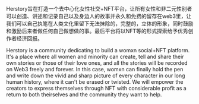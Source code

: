 Herstory旨在打造一个去中心化女性社交+NFT平台，让所有女性和非二元性别者可以创造、讲述和记录自己以及身边人的故事并永久和免费的留存在web3里，让我们可以自己执笔在人类文化里留下无法抹除的，完整的，立体的形象，同时鼓励和激励后来者做任何自己做想做的事。最后平台将以NFT等的形式探索给予优秀创作者经济回报。

Herstory is a community dedicating to build a womxn social+NFT platform. It's a place where all women and minority can create, tell and share their own stories or those of their love ones, and all the stories will be recorded on Web3 freely and forever. In this case, womxn can finally hold the pen and write down the vivid and sharp picture of every character in our long human history, where it can't be erased or twisted. We will empower the creators to express themselves through NFT with considerable profit as a return to both theirselves and the community they want to help.